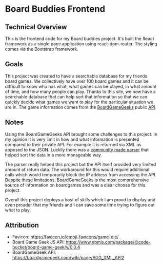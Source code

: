# Board Buddies Frontend

## Technical Overview

This is the frontend code for my Board buddies project. It's built the React framework as a single page application using react-dom-router. The styling comes via the Bootstrap framework.

## Goals

This project was created to have a searchable database for my friends board games. We collectively have over 100 board games and it can be difficult to know who has what, what games can be played, in what amount of time, and how many people can play. Thanks to this site, we now have a searchable database that can help sort that information so that we can quickly decide what games we want to play for the particular situation we are in. The game information comes from the [BoardGameGeeks](https://boardgamegeek.com/) public [API](https://boardgamegeek.com/wiki/page/BGG_XML_API2).

## Notes

Using the BoardGameGeeks API brought some challenges to this project. In my opinion it is very limit in how and what information is presented compared to their private API. For example it is returned via XML as apposed to the JSON. Luckily there was a [community made parser](https://www.npmjs.com/package/@code-bucket/board-game-geek/v/0.0.4) that helped sort the data in a more manageable way.

The parser really helped this project but the API itself provided very limited amount of return data. The workaround for this would require additional calls which would temporarily block the IP address from accessing the API. Despite these limitations, BoardGameGeeks is the most comprehensive source of information on boardgames and was a clear choose for this project.

Overall this project deploys a host of skills which I am proud to display and even prouder that my friends and I can save some time trying to figure out what to play.

## Attribution

- Favicon: https://favicon.io/emoji-favicons/game-die/
- Board Game Geek JS API: https://www.npmjs.com/package/@code-bucket/board-game-geek/v/0.0.4
- BoardGameGeek API: https://boardgamegeek.com/wiki/page/BGG_XML_API2
